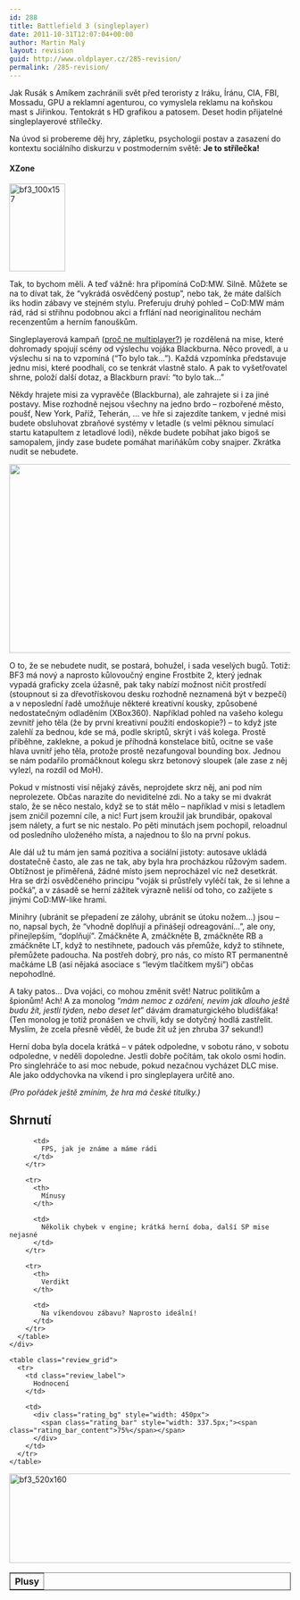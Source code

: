 ```yaml
---
id: 288
title: Battlefield 3 (singleplayer)
date: 2011-10-31T12:07:04+00:00
author: Martin Malý
layout: revision
guid: http://www.oldplayer.cz/285-revision/
permalink: /285-revision/
---
```

Jak Rusák s Amíkem zachránili svět před teroristy z Iráku, Íránu, CIA, FBI, Mossadu, GPU a reklamní agenturou, co vymyslela reklamu na koňskou mast s Jiřinkou. Tentokrát s HD grafikou a patosem. Deset hodin přijatelné singleplayerové střílečky.

Na úvod si probereme děj hry, zápletku, psychologii postav a zasazení do kontextu sociálního diskurzu v postmoderním světě: **Je to střílečka!**

<div class="alignright">
  <h4 class="alignright">
    XZone
  </h4>
  
  <p>
    <a href="http://www.xzone.cz/hledat.php3?search=Battlefield%203&a_aid=gamer&a_bid=8aeae6b7" target="_top"><img title="bf3_100x157" src="http://www.xzone.cz/images/upoutavky/bf3_100x157.jpg" alt="bf3_100x157" width="100" height="157" /></a><img style="border: 0;" src="http://www.xzone.cz/affiliate/scripts/imp.php?a_aid=gamer&a_bid=8aeae6b7" alt="" width="1" height="1" />
  </p>
</div>

Tak, to bychom měli. A teď vážně: hra připomíná CoD:MW. Silně. Můžete se na to dívat tak, že &#8220;vykrádá osvědčený postup&#8221;, nebo tak, že máte dalších iks hodin zábavy ve stejném stylu. Preferuju druhý pohled &#8211; CoD:MW mám rád, rád si střihnu podobnou akci a frflání nad neoriginalitou nechám recenzentům a herním fanouškům.

Singleplayerová kampaň ([proč ne multiplayer?](http://www.oldplayer.cz/do-multiplayeru-nechodime/)) je rozdělená na mise, které dohromady spojují scény od výslechu vojáka Blackburna. Něco provedl, a u výslechu si na to vzpomíná (&#8220;To bylo tak&#8230;&#8221;). Každá vzpomínka představuje jednu misi, které poodhalí, co se tenkrát vlastně stalo. A pak to vyšetřovatel shrne, položí další dotaz, a Blackburn praví: &#8220;to bylo tak&#8230;&#8221;

Někdy hrajete misi za vypravěče (Blackburna), ale zahrajete si i za jiné postavy. Mise rozhodně nejsou všechny na jedno brdo &#8211; rozbořené město, poušť, New York, Paříž, Teherán, &#8230; ve hře si zajezdíte tankem, v jedné misi budete obsluhovat zbraňové systémy v letadle (s velmi pěknou simulací startu katapultem z letadlové lodi), někde budete pobíhat jako bigoš se samopalem, jindy zase budete pomáhat mariňákům coby snajper. Zkrátka nudit se nebudete.

[<img class="aligncenter size-large wp-image-287" title="battlefield_3_6" src="http://www.oldplayer.cz/wp-content/uploads/2011/10/battlefield_3_6-600x338.jpg" alt="" width="600" height="338" srcset="https://oldplayer.cz/wp-content/uploads/2011/10/battlefield_3_6-600x338.jpg 600w, https://oldplayer.cz/wp-content/uploads/2011/10/battlefield_3_6-300x169.jpg 300w, https://oldplayer.cz/wp-content/uploads/2011/10/battlefield_3_6.jpg 656w" sizes="(max-width: 600px) 100vw, 600px" />](http://www.oldplayer.cz/wp-content/uploads/2011/10/battlefield_3_6.jpg)

O to, že se nebudete nudit, se postará, bohužel, i sada veselých bugů. Totiž: BF3 má nový a naprosto kůlovoučný engine Frostbite 2, který jednak vypadá graficky zcela úžasně, pak taky nabízí možnost ničit prostředí (stoupnout si za dřevotřískovou desku rozhodně neznamená být v bezpečí) a v neposlední řadě umožňuje některé kreativní kousky, způsobené nedostatečným odladěním (XBox360). Například pohled na vašeho kolegu zevnitř jeho těla (že by první kreativní použití endoskopie?) &#8211; to když jste zalehlí za bednou, kde se má, podle skriptů, skrýt i váš kolega. Prostě přiběhne, zaklekne, a pokud je příhodná konstelace bitů, ocitne se vaše hlava uvnitř jeho těla, protože prostě nezafungoval bounding box. Jednou se nám podařilo promáčknout kolegu skrz betonový sloupek (ale zase z něj vylezl, na rozdíl od MoH).



Pokud v místnosti visí nějaký závěs, neprojdete skrz něj, ani pod ním neprolezete. Občas narazíte do neviditelné zdi. No a taky se mi dvakrát stalo, že se něco nestalo, když se to stát mělo &#8211; například v misi s letadlem jsem zničil pozemní cíle, a nic! Furt jsem kroužil jak brundibár, opakoval jsem nálety, a furt se nic nestalo. Po pěti minutách jsem pochopil, reloadnul od posledního uloženého místa, a najednou to šlo na první pokus.

Ale dál už tu mám jen samá pozitiva a sociální jistoty: autosave ukládá dostatečně často, ale zas ne tak, aby byla hra procházkou růžovým sadem. Obtížnost je přiměřená, žádné místo jsem neprocházel víc než desetkrát. Hra se drží osvědčeného principu &#8220;voják si průstřely vyléčí tak, že si lehne a počká&#8221;, a v zásadě se herní zážitek výrazně neliší od toho, co zažijete s jinými CoD:MW-like hrami.

Minihry (ubránit se přepadení ze zálohy, ubránit se útoku nožem&#8230;) jsou &#8211; no, napsal bych, že &#8220;vhodně doplňují a přinášejí odreagování&#8230;&#8221;, ale ony, přinejlepším, &#8220;doplňují&#8221;. Zmáčkněte A, zmáčkněte B, zmáčkněte RB a zmáčkněte LT, když to nestihnete, padouch vás přemůže, když to stihnete, přemůžete padoucha. Na postřeh dobrý, pro nás, co místo RT permanentně mačkáme LB (asi nějaká asociace s &#8220;levým tlačítkem myši&#8221;) občas nepohodlné.

A taky patos&#8230; Dva vojáci, co mohou změnit svět! Natruc politikům a špionům! Ach! A za monolog &#8220;_mám nemoc z ozáření, nevím jak dlouho ještě budu žít, jestli týden, nebo deset let_&#8221; dávám dramaturgického bludišťáka! (Ten monolog je totiž pronášen ve chvíli, kdy se dotyčný hodlá zastřelit. Myslím, že zcela přesně věděl, že bude žít už jen zhruba 37 sekund!)

Herní doba byla docela krátká &#8211; v pátek odpoledne, v sobotu ráno, v sobotu odpoledne, v neděli dopoledne. Jestli dobře počítám, tak okolo osmi hodin. Pro singlehráče to asi moc nebude, pokud nezačnou vycházet DLC mise. Ale jako oddychovka na víkend i pro singleplayera určitě ano.

_(Pro pořádek ještě zmíním, že hra má české titulky.)_

<a name="review"></a>

<div class="review">
  <h2>
    Shrnutí
  </h2>
  
  <div class="mainbox">
    <div class="procons">
      <table border="1">
        <tr>
          <th>
            Plusy
          </th>
          
          <td>
            FPS, jak je známe a máme rádi
          </td>
        </tr>
        
        <tr>
          <th>
            Mínusy
          </th>
          
          <td>
            Několik chybek v engine; krátká herní doba, další SP mise nejasné
          </td>
        </tr>
        
        <tr>
          <th>
            Verdikt
          </th>
          
          <td>
            Na víkendovou zábavu? Naprosto ideální!
          </td>
        </tr>
      </table>
    </div>
    
    <table class="review_grid">
      <tr>
        <td class="review_label">
          Hodnocení
        </td>
        
        <td>
          <div class="rating_bg" style="width: 450px">
            <span class="rating_bar" style="width: 337.5px;"><span class="rating_bar_content">75%</span></span>
          </div>
        </td>
      </tr>
    </table>
  </div>
</div>

<a href="http://www.xzone.cz/hledat.php3?search=Battlefield%203&a_aid=gamer&a_bid=6aaecb1c" target="_top"><img title="bf3_520x160" src="http://www.xzone.cz/images/upoutavky/bf3_520x160.jpg" alt="bf3_520x160" width="520" height="160" /></a><img style="border: 0;" src="http://www.xzone.cz/affiliate/scripts/imp.php?a_aid=gamer&a_bid=6aaecb1c" alt="" width="1" height="1" />

<div id="google_plus_one">
  <g:plusone></g:plusone>
</div>

<div id="fb_send_like">
</div>